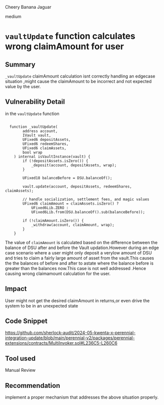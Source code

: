 Cheery Banana Jaguar

medium

# `vaultUpdate` function calculates wrong claimAmount for user

## Summary

`_vaultUpdate` claimAmount calculation isnt correctly handling an  edgecase situation ,might cause the claimAmount to be incorrect and not expected value by the user.

## Vulnerability Detail

in the `vaultUpdate` function 

```solidity

  function _vaultUpdate(
        address account,
        IVault vault,
        UFixed6 depositAssets,
        UFixed6 redeemShares,
        UFixed6 claimAssets,
        bool wrap
    ) internal isVaultInstance(vault) {
        if (!depositAssets.isZero()) {
            _deposit(account, depositAssets, wrap);
        }

        UFixed18 balanceBefore = DSU.balanceOf();

        vault.update(account, depositAssets, redeemShares, claimAssets);

        // handle socialization, settlement fees, and magic values
        UFixed6 claimAmount = claimAssets.isZero() ?
            UFixed6Lib.ZERO :
            UFixed6Lib.from(DSU.balanceOf().sub(balanceBefore));

        if (!claimAmount.isZero()) {
            _withdraw(account, claimAmount, wrap);
        }
    }

```

The value of `claimAmount` is calculated based on the difference between the balance of DSU after and before the Vault updation.However during an edge case scenario where a user might only deposit a verylow amount of DSU and tries to claim a fairly large amount of asset from the vault.This causes the the balances of before and after to astate where the balance before is greater than the balances now.This case is not well addressed .Hence causing wrong claimamount calculation for the user.

## Impact

User might not get the desired claimAmount in returns,or even drive the system to be in an unexpected state

## Code Snippet

https://github.com/sherlock-audit/2024-05-kwenta-x-perennial-integration-update/blob/main/perennial-v2/packages/perennial-extensions/contracts/MultiInvoker.sol#L236C5-L260C6

## Tool used

Manual Review

## Recommendation

implement a proper mechanism that addresses the above situation properly.
